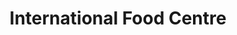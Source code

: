 ---
title: "International Food Centre"
url: /bridgwater/international-food-centre/
shop: Lebensmittel
---